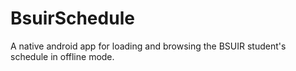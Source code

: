 BsuirSchedule
=============

A native android app for loading and browsing the BSUIR student's schedule in offline mode.
